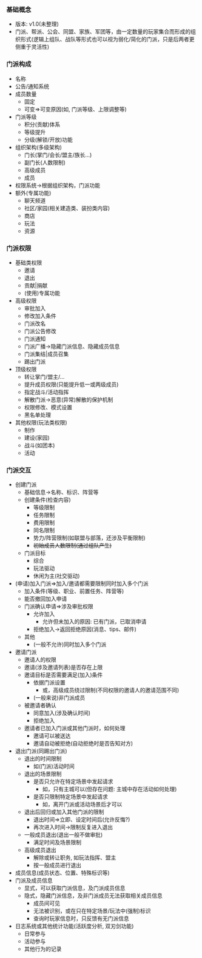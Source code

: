 ### 基础概念
* 版本: v1.0(未整理)
* 门派、帮派、公会、同盟、家族、军团等，由一定数量的玩家集合而形成的组织形式(逻辑上组队、战队等形式也可以视为弱化/简化的门派，只是后两者更侧重于灵活性)
### 门派构成
* 名称
* 公告/通知系统
* 成员数量
	* 固定
	* 可变=>可变原因(如, 门派等级、上限调整等)
* 门派等级
	* 积分(贡献)体系
	* 等级提升
	* 分级(解锁/开放)功能
* 组织架构(多级架构)
	* 门长(掌门/会长/盟主/族长...)
	* 副门长(人数限制)
	* 高级成员
	* 成员
* 权限系统->根据组织架构，门派功能
* 额外(专属功能)
	* 聊天频道
	* 社区/家园(相关建造类、装扮类内容)
	* 商店
	* 玩法
	* 资源
### 门派权限
* 基础类权限
	* 邀请
	* 退出
	* 贡献|捐献
	* (使用)专属功能
* 高级权限
	* 审批加入
	* 修改加入条件
	* 门派改名
	* 门派公告修改
	* 门派通知
	* 门派广播->隐藏门派信息、隐藏成员信息
	* 门派集结|成员召集
	* 踢出门派
* 顶级权限
	* 转让掌门/盟主/...
	* 提升成员权限(只能提升低一或两级成员)
	* 指定战斗/活动指挥
	* 解散门派->恶意(异常)解散的保护机制
	* 权限修改、模式设置
	* 黑名单处理
* 其他权限(玩法类权限)
	* 制作
	* 建设(家园)
	* 战斗(如团本)
	* 活动
### 门派交互
* 创建门派
	* 基础信息->名称、标识、阵营等
	* 创建条件(检查内容)
		* 等级限制
		* 任务限制
		* 费用限制
		* 同名限制
		* 势力/阵营限制(如联盟与部落，还涉及平衡限制)
		* ~~初始成员人数限制(通过组队产生)~~
	* 门派目标
		* 综合
		* 玩法驱动
		* 休闲为主(社交驱动)
* (申请)加入门派=>加入/邀请都需要限制同时加入多个门派
	* 加入条件(等级、职业、前置任务、阵营等)
	* 能否撤回加入申请
	* 门派确认申请=>涉及审批权限
		* 允许加入
			* 允许但未加入的原因: 已有门派，已取消申请
		* 拒绝加入->返回拒绝原因(消息、tips、邮件)
	* 其他
		* (一般不允许)同时加入多个门派
* 邀请门派
	* 邀请人的权限
	* 邀请(涉及邀请列表)是否存在上限
	* 邀请目标是否需要满足(加入)条件
		* 依据门派设置
			* 或，高级成员绕过限制(不同权限的邀请人的邀请范围不同)
		* (一般来说)非门派成员
	* 被邀请者确认
		* 同意加入(涉及确认时间)
		* 拒绝加入
	* 邀请者已加入门派或其他门派时，如何处理
		* 邀请可以被送达
		* 邀请自动被拒绝(自动拒绝时是否告知对方)
* 退出门派(同踢出门派)
	* 退出的时间限制
		* 如(门派)活动时间
	* 退出的场景限制
		* 是否只允许在特定场景中发起请求
			* 如，只有主城可以(但存在问题: 主城中存在活动如何处理)
		* 是否只限制特定场景中发起请求
			* 如，离开门派或活动场景后才可以
	* 退出后回归或加入其他门派的限制
		* 退出时间=>立即、设定时间后(允许反悔?)
		* 再次进入时间->限制反复进入退出
	* 一般成员退出(退出一般不做审批)
		* 满足时间及场景限制
	* 高级成员退出
		* 解除或转让职务, 如玩法指挥、盟主
		* 按一般成员进行退出
* 成员信息(成员状态、位置、特殊标识等)
* 门派及成员信息
	* 显式，可以获取门派信息，及门派成员信息
	* 隐式，隐藏门派信息，及非门派成员无法获取相关成员信息
		* 成员间可见
		* 无法被识别，或在只在特定场景/玩法中(强制)标识
		* 查询时玩家信息时，只反馈有无门派信息
* 日志系统或其他统计功能(活跃度分析, 双刃剑功能)
	* 日常参与
	* 活动参与
	* 其他行为的记录